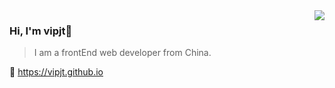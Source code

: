 
<img align="right" src="https://github-readme-stats.vercel.app/api?username=binaryify&show_icons=true&icon_color=805AD5&text_color=718096&bg_color=ffffff&hide_title=true&count_private=true" />

### Hi, I'm vipjt👋
>I am a frontEnd web developer from China.

🔗 https://vipjt.github.io
